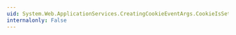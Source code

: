 ```yaml
---
uid: System.Web.ApplicationServices.CreatingCookieEventArgs.CookieIsSet
internalonly: False
---
```


